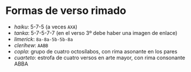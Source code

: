 # Formas de verso rimado

- *haiku*: 5-7-5 (a veces `AXA`)
- *tanka*: 5-7-5-7-7 (en el verso 3º debe haber una imagen de enlace)
- *limerick*: `8a-8a-5b-5b-8a`
- *clerihew*: `AABB`
- *copla*: grupo de cuatro octosílabos, con rima asonante en los pares
- *cuarteto*: estrofa de cuatro versos en arte mayor, con rima consonante ABBA


